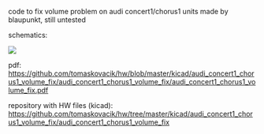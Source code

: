code to fix volume problem on audi concert1/chorus1 units made by blaupunkt, still untested

schematics:

<img src="https://raw.githubusercontent.com/tomaskovacik/hw/master/kicad/audi_concert1_chorus1_volume_fix/audi_concert1_chorus1_volume_fix/audi_concert1_chorus1_volume_fix.png">

pdf: https://github.com/tomaskovacik/hw/blob/master/kicad/audi_concert1_chorus1_volume_fix/audi_concert1_chorus1_volume_fix/audi_concert1_chorus1_volume_fix.pdf

repository with HW files (kicad): https://github.com/tomaskovacik/hw/tree/master/kicad/audi_concert1_chorus1_volume_fix/audi_concert1_chorus1_volume_fix

